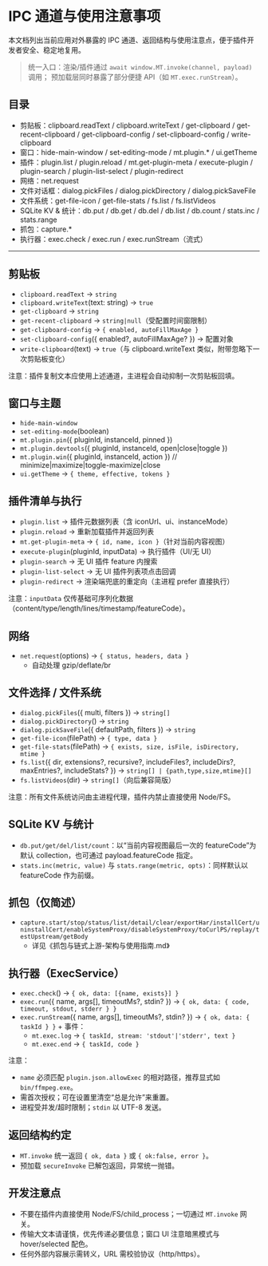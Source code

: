 # IPC 通道与使用注意事项

本文档列出当前应用对外暴露的 IPC 通道、返回结构与使用注意点，便于插件开发者安全、稳定地复用。

> 统一入口：渲染/插件通过 `await window.MT.invoke(channel, payload)` 调用；
> 预加载层同时暴露了部分便捷 API（如 `MT.exec.runStream`）。

## 目录

- 剪贴板：clipboard.readText / clipboard.writeText / get-clipboard / get-recent-clipboard / get-clipboard-config / set-clipboard-config / write-clipboard
- 窗口：hide-main-window / set-editing-mode / mt.plugin.* / ui.getTheme
- 插件：plugin.list / plugin.reload / mt.get-plugin-meta / execute-plugin / plugin-search / plugin-list-select / plugin-redirect
- 网络：net.request
- 文件对话框：dialog.pickFiles / dialog.pickDirectory / dialog.pickSaveFile
- 文件系统：get-file-icon / get-file-stats / fs.list / fs.listVideos
- SQLite KV & 统计：db.put / db.get / db.del / db.list / db.count / stats.inc / stats.range
- 抓包：capture.*
- 执行器：exec.check / exec.run / exec.runStream（流式）

---

## 剪贴板

- `clipboard.readText` → `string`
- `clipboard.writeText`(text: string) → `true`
- `get-clipboard` → `string`
- `get-recent-clipboard` → `string|null`（受配置时间窗限制）
- `get-clipboard-config` → `{ enabled, autoFillMaxAge }`
- `set-clipboard-config`({ enabled?, autoFillMaxAge? }) → 配置对象
- `write-clipboard`(text) → `true`（与 clipboard.writeText 类似，附带忽略下一次剪贴板变化）

注意：插件复制文本应使用上述通道，主进程会自动抑制一次剪贴板回填。

## 窗口与主题

- `hide-main-window`
- `set-editing-mode`(boolean)
- `mt.plugin.pin`({ pluginId, instanceId, pinned })
- `mt.plugin.devtools`({ pluginId, instanceId, open|close|toggle })
- `mt.plugin.win`({ pluginId, instanceId, action }) // minimize|maximize|toggle-maximize|close
- `ui.getTheme` → `{ theme, effective, tokens }`

## 插件清单与执行

- `plugin.list` → 插件元数据列表（含 iconUrl、ui、instanceMode）
- `plugin.reload` → 重新加载插件并返回列表
- `mt.get-plugin-meta` → `{ id, name, icon }`（针对当前内容视图）
- `execute-plugin`(pluginId, inputData) → 执行插件（UI/无 UI）
- `plugin-search` → 无 UI 插件 feature 内搜索
- `plugin-list-select` → 无 UI 插件列表项点击回调
- `plugin-redirect` → 渲染端兜底的重定向（主进程 prefer 直接执行）

注意：`inputData` 仅传基础可序列化数据（content/type/length/lines/timestamp/featureCode）。

## 网络

- `net.request`(options) → `{ status, headers, data }`
  - 自动处理 gzip/deflate/br

## 文件选择 / 文件系统

- `dialog.pickFiles`({ multi, filters }) → `string[]`
- `dialog.pickDirectory`() → `string`
- `dialog.pickSaveFile`({ defaultPath, filters }) → `string`
- `get-file-icon`(filePath) → `{ type, data }`
- `get-file-stats`(filePath) → `{ exists, size, isFile, isDirectory, mtime }`
- `fs.list`({ dir, extensions?, recursive?, includeFiles?, includeDirs?, maxEntries?, includeStats? }) → `string[] | {path,type,size,mtime}[]`
- `fs.listVideos`(dir) → `string[]`（向后兼容简版）

注意：所有文件系统访问由主进程代理，插件内禁止直接使用 Node/FS。

## SQLite KV 与统计

- `db.put/get/del/list/count`：以“当前内容视图最后一次的 featureCode”为默认 collection，也可通过 payload.featureCode 指定。
- `stats.inc(metric, value)` 与 `stats.range(metric, opts)`：同样默认以 featureCode 作为前缀。

## 抓包（仅简述）

- `capture.start/stop/status/list/detail/clear/exportHar/installCert/uninstallCert/enableSystemProxy/disableSystemProxy/toCurlPS/replay/testUpstream/getBody`
  - 详见《抓包与链式上游-架构与使用指南.md》

## 执行器（ExecService）

- `exec.check`() → `{ ok, data: [{name, exists}] }`
- `exec.run`({ name, args[], timeoutMs?, stdin? }) → `{ ok, data: { code, timeout, stdout, stderr } }`
- `exec.runStream`({ name, args[], timeoutMs?, stdin? }) → `{ ok, data: { taskId } }` + 事件：
  - `mt.exec.log` → `{ taskId, stream: 'stdout'|'stderr', text }`
  - `mt.exec.end` → `{ taskId, code }`

注意：

- `name` 必须匹配 `plugin.json.allowExec` 的相对路径，推荐显式如 `bin/ffmpeg.exe`。
- 需首次授权；可在设置里清空“总是允许”来重置。
- 进程受并发/超时限制；`stdin` 以 UTF-8 发送。

## 返回结构约定

- `MT.invoke` 统一返回 `{ ok, data }` 或 `{ ok:false, error }`。
- 预加载 `secureInvoke` 已解包返回，异常统一抛错。

## 开发注意点

- 不要在插件内直接使用 Node/FS/child_process；一切通过 `MT.invoke` 网关。
- 传输大文本请谨慎，优先传递必要信息；窗口 UI 注意暗黑模式与 hover/selected 配色。
- 任何外部内容展示需转义，URL 需校验协议（http/https）。


